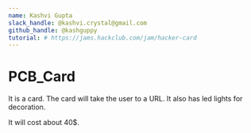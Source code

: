 ```yaml
---
name: Kashvi Gupta
slack_handle: @kashvi.crystal@gmail.com
github_handle: @kashguppy
tutorial: # https://jams.hackclub.com/jam/hacker-card
---
```


# PCB_Card

<!-- Describe your board in 2-3 sentences. What are you making? What will it do? -->
It is a card. The card will take the user to a URL. It also has led lights for decoration.
<!-- How much is it going to cost? -->
It will cost about 40$.
<!-- Tell us a little bit about your design process. What were some challenges? What helped? ***Totally optional*** -->
